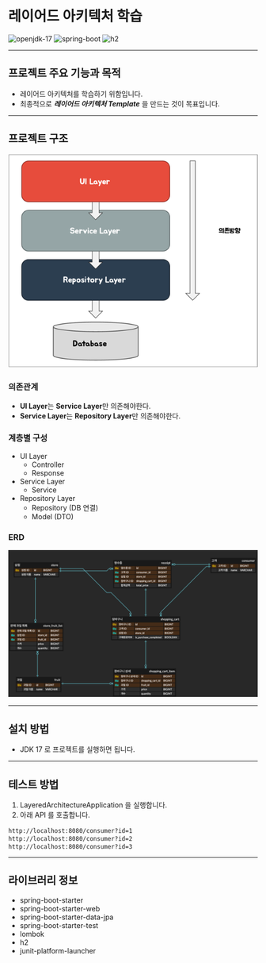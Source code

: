 # 레이어드 아키텍처 학습

<img src="https://img.shields.io/badge/openjdk_17-000000?style=for-the-badge&logo=openjdk&logoColor=white" alt="openjdk-17">
<img src="https://img.shields.io/badge/spring_boot-6DB33F?style=for-the-badge&logo=spring&logoColor=white" alt="spring-boot">
<img src="https://img.shields.io/badge/h2-4479A1?style=for-the-badge&logo=wikidata&logoColor=white" alt="h2">

---

## 프로젝트 주요 기능과 목적

- 레이어드 아키텍처를 학습하기 위함입니다.
- 최종적으로 ***레이어드 아키텍처 Template*** 을 만드는 것이 목표입니다.

---

## 프로젝트 구조

![img.png](readme-image/layered-architecture.png)

### 의존관계

- **UI Layer**는 **Service Layer**만 의존해야한다.
- **Service Layer**는 **Repository Layer**만 의존해야한다.

### 계층별 구성

- UI Layer
    - Controller
    - Response
- Service Layer
    - Service
- Repository Layer
    - Repository (DB 연결)
    - Model (DTO)

### ERD

![img.png](readme-image/erd.png)

---

## 설치 방법

- JDK 17 로 프로젝트를 실행하면 됩니다.

---

## 테스트 방법

1. LayeredArchitectureApplication 을 실행합니다.
2. 아래 API 를 호출합니다.

```
http://localhost:8080/consumer?id=1
http://localhost:8080/consumer?id=2
http://localhost:8080/consumer?id=3
```

---

## 라이브러리 정보

- spring-boot-starter
- spring-boot-starter-web
- spring-boot-starter-data-jpa
- spring-boot-starter-test
- lombok
- h2
- junit-platform-launcher
